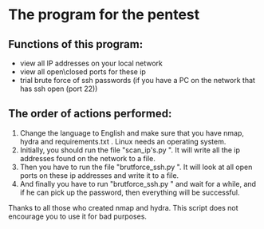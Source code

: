 <h1>The program for the pentest</h1>
<h2>Functions of this program: </h2>
<ul>
    <li>view all IP addresses on your local network</li>
    <li>view all open\closed ports for these ip</li>
    <li>trial brute force of ssh passwords (if you have a PC on the network that has ssh open (port 22))</li>
</ul>
<h2>The order of actions performed: </h2>
<ol>
    <li>Change the language to English and make sure that you have nmap, hydra and requirements.txt . Linux needs an operating system.</li>
    <li>Initially, you should run the file "scan_ip's.py ". It will write all the ip addresses found on the network to a file.</li>
    <li>Then you have to run the file "brutforce_ssh.py ". It will look at all open ports on these ip addresses and write it to a file.</li>
    <li>And finally you have to run "brutforce_ssh.py " and wait for a while, and if he can pick up the password, then everything will be successful.</li>
</ol>
<p>Thanks to all those who created nmap and hydra. This script does not encourage you to use it for bad purposes.</p>